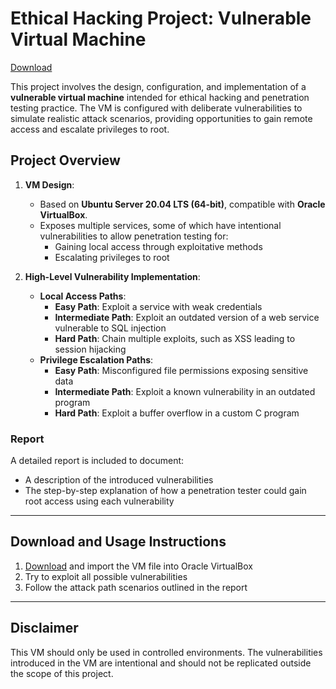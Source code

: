 # Ethical Hacking Project: Vulnerable Virtual Machine

[Download](https://drive.google.com/drive/folders/1DvkHXa61_mL4UEsY6U7Ovbe-Vbh5SR4W?usp=drive_link)

This project involves the design, configuration, and implementation of a **vulnerable virtual machine** intended for ethical hacking and penetration testing practice. The VM is configured with deliberate vulnerabilities to simulate realistic attack scenarios, providing opportunities to gain remote access and escalate privileges to root.

## Project Overview

1. **VM Design**:
   - Based on **Ubuntu Server 20.04 LTS (64-bit)**, compatible with **Oracle VirtualBox**.
   - Exposes multiple services, some of which have intentional vulnerabilities to allow penetration testing for:
     - Gaining local access through exploitative methods
     - Escalating privileges to root

2. **High-Level Vulnerability Implementation**:
   - **Local Access Paths**:
     - **Easy Path**: Exploit a service with weak credentials
     - **Intermediate Path**: Exploit an outdated version of a web service vulnerable to SQL injection
     - **Hard Path**: Chain multiple exploits, such as XSS leading to session hijacking
   - **Privilege Escalation Paths**:
     - **Easy Path**: Misconfigured file permissions exposing sensitive data
     - **Intermediate Path**: Exploit a known vulnerability in an outdated program
     - **Hard Path**: Exploit a buffer overflow in a custom C program

### Report
A detailed report is included to document:
- A description of the introduced vulnerabilities
- The step-by-step explanation of how a penetration tester could gain root access using each vulnerability

---

## Download and Usage Instructions
1. [Download](https://drive.google.com/drive/folders/1DvkHXa61_mL4UEsY6U7Ovbe-Vbh5SR4W?usp=drive_link) and import the VM file into Oracle VirtualBox
2. Try to exploit all possible vulnerabilities
3. Follow the attack path scenarios outlined in the report

---

## Disclaimer
This VM should only be used in controlled environments. The vulnerabilities introduced in the VM are intentional and should not be replicated outside the scope of this project.
